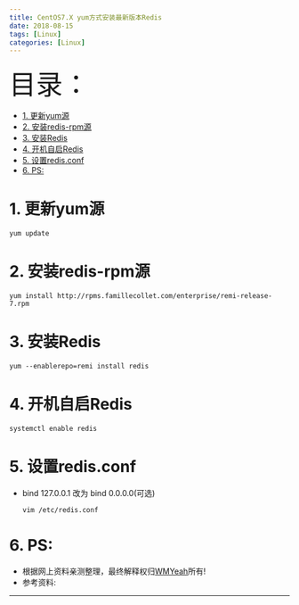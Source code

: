 ```yaml
---
title: CentOS7.X yum方式安装最新版本Redis
date: 2018-08-15
tags: [Linux]
categories: [Linux]
---
```



<font size=20>目录：</font>

<!-- TOC -->

- [1. 更新yum源](#1-更新yum源)
- [2. 安装redis-rpm源](#2-安装redis-rpm源)
- [3. 安装Redis](#3-安装redis)
- [4. 开机自启Redis](#4-开机自启redis)
- [5. 设置redis.conf](#5-设置redisconf)
- [6. PS:](#6-ps)

<!-- /TOC -->


# 1. 更新yum源
```
yum update
```


# 2. 安装redis-rpm源
```
yum install http://rpms.famillecollet.com/enterprise/remi-release-7.rpm
```


# 3. 安装Redis
```
yum --enablerepo=remi install redis
```

# 4. 开机自启Redis
```
systemctl enable redis
```

# 5. 设置redis.conf
* bind 127.0.0.1  改为 bind 0.0.0.0(可选)
	```
	vim /etc/redis.conf
	```




# 6. PS:

* 根据网上资料亲测整理，最终解释权归[WMYeah][1]所有!
* 参考资料:

------

[1]:http://www.wmyeah.com

